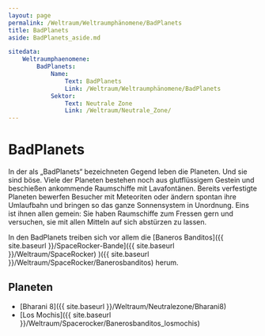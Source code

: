 ```yaml
---
layout: page
permalink: /Weltraum/Weltraumphänomene/BadPlanets
title: BadPlanets
aside: BadPlanets_aside.md

sitedata:
    Weltraumphaenomene:
        BadPlanets:
            Name: 
                Text: BadPlanets
                Link: /Weltraum/Weltraumphänomene/BadPlanets
            Sektor:
                Text: Neutrale Zone
                Link: /Weltraum/Neutrale_Zone/
---
```


# BadPlanets

In der als &bdquo;BadPlanets&ldquo; bezeichneten Gegend leben die Planeten. Und sie sind böse. Viele der Planeten bestehen noch aus glutflüssigem Gestein und beschießen ankommende Raumschiffe mit Lavafontänen. Bereits verfestigte Planeten bewerfen Besucher mit Meteoriten oder ändern spontan ihre Umlaufbahn und bringen so das ganze Sonnensystem in Unordnung. Eins ist ihnen allen gemein: Sie haben Raumschiffe zum Fressen gern und versuchen, sie mit allen Mitteln auf sich abstürzen zu lassen.

In den BadPlanets treiben sich vor allem die [Baneros Banditos]({{ site.baseurl }}/SpaceRocker-Bande]({{ site.baseurl }}/Weltraum/SpaceRocker) )({{ site.baseurl }}/Weltraum/SpaceRocker/Banerosbanditos) herum.

## Planeten

- [Bharani 8]({{ site.baseurl }}/Weltraum/Neutralezone/Bharani8)
- [Los Mochis]({{ site.baseurl }}/Weltraum/Spacerocker/Banerosbanditos_losmochis)
